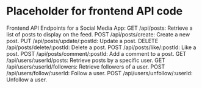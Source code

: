 # Placeholder for frontend API code

Frontend API Endpoints for a Social Media App:
GET /api/posts: Retrieve a list of posts to display on the feed.
POST /api/posts/create: Create a new post.
PUT /api/posts/update/:postId: Update a post.
DELETE /api/posts/delete/:postId: Delete a post.
POST /api/posts/like/:postId: Like a post.
POST /api/posts/comment/:postId: Add a comment to a post.
GET /api/users/:userId/posts: Retrieve posts by a specific user.
GET /api/users/:userId/followers: Retrieve followers of a user.
POST /api/users/follow/:userId: Follow a user.
POST /api/users/unfollow/:userId: Unfollow a user.